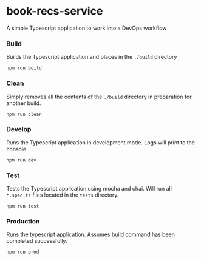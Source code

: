 # book-recs-service
A simple Typescript application to work into a DevOps workflow

### Build

Builds the Typescript application and places in the `./build` directory

`npm run build`

### Clean

Simply removes all the contents of the `./build` directory in preparation for another build.

`npm run clean`

### Develop

Runs the Typescript application in development mode. Logs will print to the console.

`npm run dev`

### Test

Tests the Typescript application using mocha and chai. Will run all `*.spec.ts` files located in the `tests` directory.

`npm run test`

### Production

Runs the typescript application. Assumes build command has been completed successfully.

`npm run prod`